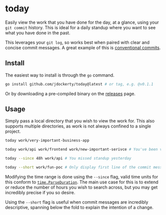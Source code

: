 # today

Easily view the work that you have done for the day, at a glance, using your `git commit` history. This is ideal for a daily standup where you want to see what you have done in the past.

This leverages your `git log`, so works best when paired with clear and concise commit messages. A great example of this is [conventional commits](https://www.conventionalcommits.org/en/v1.0.0/#summary).

## Install

The easiest way to install is through the `go` command.

```bash
go install github.com/jdockerty/today@latest # or tag, e.g. @v0.1.1
```

Or by downloading a pre-compiled binary on the [releases](https://github.com/jdockerty/today/releases) page.

## Usage

Simply pass a local directory that you wish to view the work for. This also supports multiple directories, as work is not always confined to a single project.

```bash
today work/very-important-business-app

today work/api work/frontend work/new-important-serivce # You've been very busy

today --since 48h work/api # You missed standup yesterday

today --short work/fun-poc # Only display first line of the commit message
```

Modifying the time range is done using the `--since` flag, valid time units for this conform to [`time.ParseDuration`](https://pkg.go.dev/time#ParseDuration). The main use case for this is to extend or reduce the number of hours you wish to search across, but you may get incredibly precise if you so desire.

Using the `--short` flag is useful when commit messages are incredibly descriptive, spanning below the fold to explain the intention of a change.
